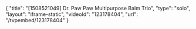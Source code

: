 {
    "title": "[1508521049] Dr. Paw Paw Multipurpose Balm Trio",
    "type": "solo",
    "layout": "iframe-static",
    "videoId": "123178404",
    "url": "\/tvpembed\/123178404"
}
